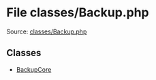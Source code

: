 File classes/Backup.php
=========

Source: [classes/Backup.php](https://github.com/PrestaShop/PrestaShop/blob/1.5.0.2/classes/Backup.php)


Classes
-------

* [BackupCore](class.BackupCore.md)


